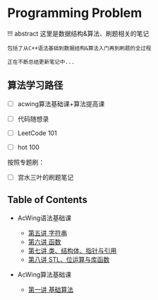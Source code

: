 # Programming Problem

!!! abstract 
    这里是数据结构&算法、刷题相关的笔记
    
    包括了从C++语法基础到数据结构&算法入门再到刷题的全过程
    
    正在不断总结更新笔记中...

## 算法学习路径

- [ ] acwing算法基础课+算法提高课
- [ ] 代码随想录
- [ ] LeetCode 101
- [ ] hot 100


按照专题刷：

- [ ] 宫水三叶的刷题笔记


## Table of Contents

- AcWing语法基础课
    - [第五讲 字符串](Problem/../acwing/语法基础课5.md)
    - [第六讲 函数](Problem/../acwing/语法基础课6.md)
    - [第七讲 类、结构体、指针与引用](Problem/../acwing/语法基础课7.md)
    - [第八讲 STL、位运算与库函数](Problem/../acwing/语法基础课8.md)


- AcWing算法基础课
    - [第一讲 基础算法](acwing/算法基础课基础算法.md)
